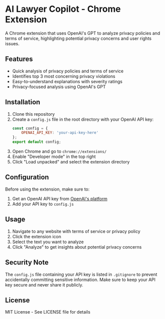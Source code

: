 # AI Lawyer Copilot - Chrome Extension

A Chrome extension that uses OpenAI's GPT to analyze privacy policies and terms of service, highlighting potential privacy concerns and user rights issues.

## Features

- Quick analysis of privacy policies and terms of service
- Identifies top 3 most concerning privacy violations
- Easy-to-understand explanations with severity ratings
- Privacy-focused analysis using OpenAI's GPT

## Installation

1. Clone this repository
2. Create a `config.js` file in the root directory with your OpenAI API key:
   ```javascript
   const config = {
       OPENAI_API_KEY: 'your-api-key-here'
   };
   export default config;
   ```
3. Open Chrome and go to `chrome://extensions/`
4. Enable "Developer mode" in the top right
5. Click "Load unpacked" and select the extension directory

## Configuration

Before using the extension, make sure to:
1. Get an OpenAI API key from [OpenAI's platform](https://platform.openai.com/)
2. Add your API key to `config.js`

## Usage

1. Navigate to any website with terms of service or privacy policy
2. Click the extension icon
3. Select the text you want to analyze
4. Click "Analyze" to get insights about potential privacy concerns

## Security Note

The `config.js` file containing your API key is listed in `.gitignore` to prevent accidentally committing sensitive information. Make sure to keep your API key secure and never share it publicly.

## License

MIT License - See LICENSE file for details
